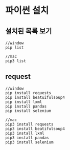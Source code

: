 # 파이썬 설치

## 설치된 목록 보기
```
//window
pip list

//mac
pip3 list
```

## request
```
//window
pip install requests
pip install beatuifulsoup4
pip install lxml
pip install pandas
pip install selenium

//mac
pip3 install requests
pip3 install beatifulsoup4
pip3 install lxml
pip3 install pandas
pip3 install selenium
```